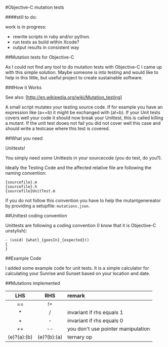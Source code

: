#Objective-C mutation tests

####still to do:

work is in progress:

- rewrite scripts in ruby and/or python.
- run tests as build within Xcode?
- output results in consistent way


##Mutation tests for Objective-C

As I could not find any tool to do mutation tests with Objective-C I came up with this simple solution.
Maybe someone is into testing and would like to help in this little, but useful project to create sustainable software.

###How it Works

See also: [http://en.wikipedia.org/wiki/Mutation_testing] 

A small script mutates your testing source code. If for example you have an expression like (a==b) it might be exchanged with (a!=b). If your Unit tests covers well your code it should now break your Unittest, this is called killing a mutant.
If the unit test dooes not fail you did not cover well this case and should write a testcase where this test is covered.

##What you need

Unittests!

You simply need some Unittests in your sourcecode (you do test, do you?). 


Ideally the Testing Code and the affected relative file are following the naming convention:

```
{sourcefile}.m
{sourcefile}.h
{sourcefile}UnitTest.m
```

If you do not follow this convention you have to help the mutantgenereator by providing a setupfile: `mutations.json`.



##Unittest coding convention

Unittests are following a coding convention (I know that it is Objective-C unstylish):

```
- (void) {what}_{goesIn}_{expected}()
{
}
```

##Example Code

I added some example code for unit tests. It is a simple calculator for calculating your Sunrise and Sunset based on your location and date.

##Mutations implemented

| LHS     |  RHS       | remark                    |
|:-------:|:----------:|:--------------------------|
| ==      | !=         |                           |
| *       | /          | invariant if rhs equals 1 |
| +       | -          | invariant if rhs equals 0 |
| ++      | --         | you don't use pointer manipulation|
|(e)?(a):(b)|(e)?(b):(a)| ternary op |
 
  






